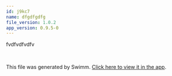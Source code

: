 ```yaml
---
id: j9kc7
name: dfgdfgdfg
file_version: 1.0.2
app_version: 0.9.5-0
---
```


fvdfvdfvdfv

<br/>

This file was generated by Swimm. [Click here to view it in the app](http://localhost:5000/repos/Z2l0aHViJTNBJTNBc3Rva2Utd2VhdGhlciUzQSUzQUFkZGllQ29oZW4=/docs/j9kc7).